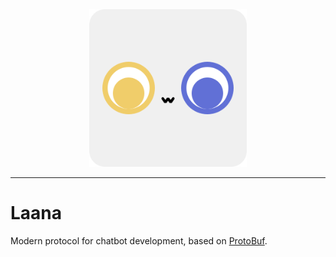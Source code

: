 <div align="center">
<img src="./logo.png" alt="logo" width="50%">
</div>

---

# Laana

Modern protocol for chatbot development, based on [ProtoBuf](https://protobuf.dev/).